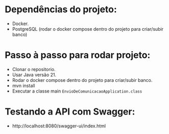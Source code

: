 # Dependências do projeto:
- Docker.
- PostgreSQL (rodar o docker compose dentro do projeto para criar/subir banco)

# Passo à passo para rodar projeto:
- Clonar o repositorio.
- Usar Java versão 21.
- Rodar o docker compose dentro do projeto para criar/subir banco.
- mvn install
- Executar a classe main `EnvioDeComunicacaoApplication.class`

# Testando a API com Swagger:
- http://localhost:8080/swagger-ui/index.html
